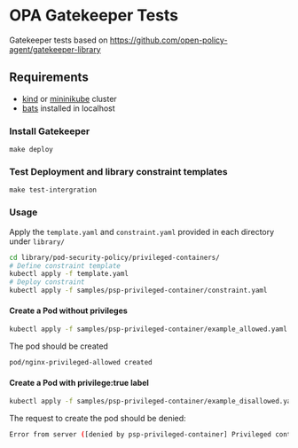 # OPA Gatekeeper Tests

Gatekeeper tests based on https://github.com/open-policy-agent/gatekeeper-library

## Requirements

* [kind](https://kind.sigs.k8s.io/) or [mininikube](https://minikube.sigs.k8s.io/) cluster
* [bats](https://github.com/sstephenson/bats#installing-bats-from-source) installed in localhost

### Install Gatekeeper

`make deploy`

### Test Deployment and library constraint templates 

`make test-intergration`

### Usage

Apply the `template.yaml` and `constraint.yaml` provided in each directory under `library/`
```bash
cd library/pod-security-policy/privileged-containers/
# Define constraint template
kubectl apply -f template.yaml
# Deploy constraint
kubectl apply -f samples/psp-privileged-container/constraint.yaml
```

#### Create a Pod without privileges
```bash
kubectl apply -f samples/psp-privileged-container/example_allowed.yaml 
```
The pod should be created
```bash
pod/nginx-privileged-allowed created
```
#### Create a Pod with **privilege:true** label

```bash
kubectl apply -f samples/psp-privileged-container/example_disallowed.yaml 
```
The request to create the pod should be denied:

```bash
Error from server ([denied by psp-privileged-container] Privileged container is not allowed: nginx, securityContext: {"privileged": true}): error when creating "samples/psp-privileged-container/example_disallowed.yaml": admission webhook "validation.gatekeeper.sh" denied the request: [denied by psp-privileged-container] Privileged container is not allowed: nginx, securityContext: {"privileged": true}
```